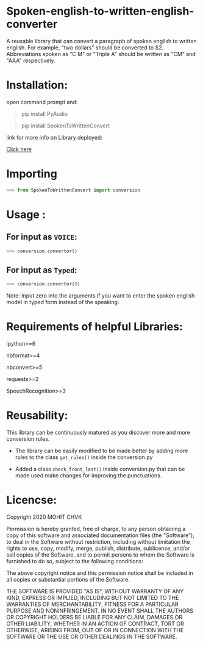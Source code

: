 # Spoken-english-to-written-english-converter



A reusable library that can convert a paragraph of spoken english to written english. For example, "two dollars" should be converted to $2. Abbreviations spoken as "C M" or "Triple A" should be written as "CM" and "AAA" respectively.


# Installation:
open command prompt and:

> pip install PyAudio

> pip install SpokenToWrittenConvert


link for more info on Library deployed:

[Click here](https://pypi.org/project/SpokenToWrittenConvert/)


# Importing

```python
>>> from SpokenToWrittenConvert import conversion
```

# Usage :

## For input as `VOICE`:
```python
>>> conversion.convertor()
```
## For input as `Typed`:
```python
>>> conversion.convertor(0)
```
Note: Input zero into the arguments if you want to enter the spoken english model in typed form instead of the speaking.


# Requirements of helpful Libraries:
ipython>=6

nbformat>=4

nbconvert>=5

requests>=2

SpeechRecognition>=3


# Reusability:


This library can be continuously matured as you discover more and more conversion rules.

- The library can be easily modified to be made better by adding more rules to the class `get_rules()` inside the conversion.py 

- Added a class `check_front_last()` inside conversion.py that can be made used make changes for improving the punctuations.

# Licencse:
Copyright 2020 MOHIT CHVK

Permission is hereby granted, free of charge, to any person obtaining a copy of this software and associated documentation files (the "Software"), to deal in the Software without restriction, including without limitation the rights to use, copy, modify, merge, publish, distribute, sublicense, and/or sell copies of the Software, and to permit persons to whom the Software is furnished to do so, subject to the following conditions:

The above copyright notice and this permission notice shall be included in all copies or substantial portions of the Software.

THE SOFTWARE IS PROVIDED "AS IS", WITHOUT WARRANTY OF ANY KIND, EXPRESS OR IMPLIED, INCLUDING BUT NOT LIMITED TO THE WARRANTIES OF MERCHANTABILITY, FITNESS FOR A PARTICULAR PURPOSE AND NONINFRINGEMENT. IN NO EVENT SHALL THE AUTHORS OR COPYRIGHT HOLDERS BE LIABLE FOR ANY CLAIM, DAMAGES OR OTHER LIABILITY, WHETHER IN AN ACTION OF CONTRACT, TORT OR OTHERWISE, ARISING FROM, OUT OF OR IN CONNECTION WITH THE SOFTWARE OR THE USE OR OTHER DEALINGS IN THE SOFTWARE.